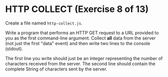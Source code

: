 # HTTP COLLECT (Exercise 8 of 13)

Create a file named `http-collect.js`.

Write a program that performs an HTTP GET request to a URL provided to you as the first command-line argument. Collect **all** data from the server (not just the first "data" event) and then write two lines to the console (stdout).

The first line you write should just be an integer representing the number     of characters received from the server. The second line should contain the     complete String of characters sent by the server.